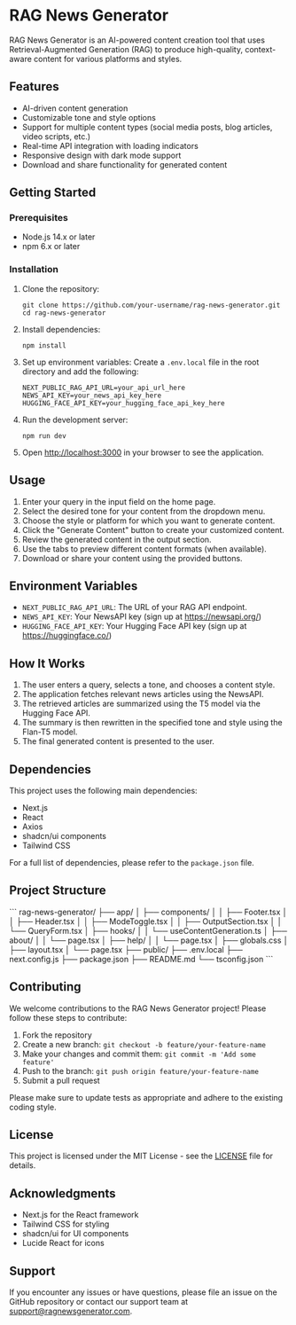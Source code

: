 # RAG News Generator

RAG News Generator is an AI-powered content creation tool that uses Retrieval-Augmented Generation (RAG) to produce high-quality, context-aware content for various platforms and styles.

## Features

- AI-driven content generation
- Customizable tone and style options
- Support for multiple content types (social media posts, blog articles, video scripts, etc.)
- Real-time API integration with loading indicators
- Responsive design with dark mode support
- Download and share functionality for generated content

## Getting Started

### Prerequisites

- Node.js 14.x or later
- npm 6.x or later

### Installation

1. Clone the repository:
   ```
   git clone https://github.com/your-username/rag-news-generator.git
   cd rag-news-generator
   ```

2. Install dependencies:
   ```
   npm install
   ```

3. Set up environment variables:
   Create a `.env.local` file in the root directory and add the following:
   ```
   NEXT_PUBLIC_RAG_API_URL=your_api_url_here
   NEWS_API_KEY=your_news_api_key_here
   HUGGING_FACE_API_KEY=your_hugging_face_api_key_here
   ```

4. Run the development server:
   ```
   npm run dev
   ```

5. Open [http://localhost:3000](http://localhost:3000) in your browser to see the application.

## Usage

1. Enter your query in the input field on the home page.
2. Select the desired tone for your content from the dropdown menu.
3. Choose the style or platform for which you want to generate content.
4. Click the "Generate Content" button to create your customized content.
5. Review the generated content in the output section.
6. Use the tabs to preview different content formats (when available).
7. Download or share your content using the provided buttons.

## Environment Variables

- `NEXT_PUBLIC_RAG_API_URL`: The URL of your RAG API endpoint.
- `NEWS_API_KEY`: Your NewsAPI key (sign up at https://newsapi.org/)
- `HUGGING_FACE_API_KEY`: Your Hugging Face API key (sign up at https://huggingface.co/)

## How It Works

1. The user enters a query, selects a tone, and chooses a content style.
2. The application fetches relevant news articles using the NewsAPI.
3. The retrieved articles are summarized using the T5 model via the Hugging Face API.
4. The summary is then rewritten in the specified tone and style using the Flan-T5 model.
5. The final generated content is presented to the user.

## Dependencies

This project uses the following main dependencies:

- Next.js
- React
- Axios
- shadcn/ui components
- Tailwind CSS

For a full list of dependencies, please refer to the `package.json` file.

## Project Structure

\`\`\`
rag-news-generator/
├── app/
│ ├── components/
│ │ ├── Footer.tsx
│ │ ├── Header.tsx
│ │ ├── ModeToggle.tsx
│ │ ├── OutputSection.tsx
│ │ └── QueryForm.tsx
│ ├── hooks/
│ │ └── useContentGeneration.ts
│ ├── about/
│ │ └── page.tsx
│ ├── help/
│ │ └── page.tsx
│ ├── globals.css
│ ├── layout.tsx
│ └── page.tsx
├── public/
├── .env.local
├── next.config.js
├── package.json
├── README.md
└── tsconfig.json
\`\`\`

## Contributing

We welcome contributions to the RAG News Generator project! Please follow these steps to contribute:

1. Fork the repository
2. Create a new branch: `git checkout -b feature/your-feature-name`
3. Make your changes and commit them: `git commit -m 'Add some feature'`
4. Push to the branch: `git push origin feature/your-feature-name`
5. Submit a pull request

Please make sure to update tests as appropriate and adhere to the existing coding style.

## License

This project is licensed under the MIT License - see the [LICENSE](LICENSE) file for details.

## Acknowledgments

- Next.js for the React framework
- Tailwind CSS for styling
- shadcn/ui for UI components
- Lucide React for icons

## Support

If you encounter any issues or have questions, please file an issue on the GitHub repository or contact our support team at support@ragnewsgenerator.com.
